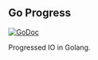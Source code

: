 ## Go Progress
[![GoDoc](https://godoc.org/github.com/liuyang1204/go-progress?status.svg)](https://godoc.org/github.com/liuyang1204/go-progress)

Progressed IO in Golang.

